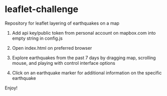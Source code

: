 # leaflet-challenge
Repository for leaflet layering of earthquakes on a map

1. Add api key/public token from personal account on mapbox.com into empty string in config.js

2. Open index.html on preferred browser

3. Explore earthquakes from the past 7 days by dragging map, scrolling mouse, and playing with control interface options

4. Click on an earthquake marker for additional information on the specific earthquake 

Enjoy!